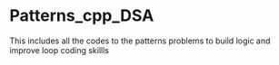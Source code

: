 # Patterns_cpp_DSA
This includes all the codes to the patterns problems to build logic and improve loop coding skillls
